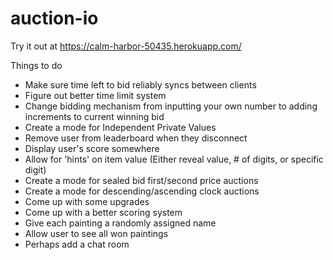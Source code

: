 # auction-io

Try it out at https://calm-harbor-50435.herokuapp.com/

Things to do
- Make sure time left to bid reliably syncs between clients
- Figure out better time limit system
- Change bidding mechanism from inputting your own number to adding increments to current winning bid
- Create a mode for Independent Private Values
- Remove user from leaderboard when they disconnect
- Display user's score somewhere
- Allow for 'hints' on item value (Either reveal value, # of digits, or specific digit)
- Create a mode for sealed bid first/second price auctions
- Create a mode for descending/ascending clock auctions
- Come up with some upgrades
- Come up with a better scoring system
- Give each painting a randomly assigned name
- Allow user to see all won paintings
- Perhaps add a chat room
